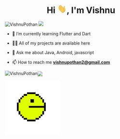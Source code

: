<h1 align="center">Hi <img src="https://github.com/VishnuPothan/VishnuPothan/blob/main/extras/Hi.gif" height="30px" />, I'm Vishnu</h1>

<p align="left">
  <img src="https://komarev.com/ghpvc/?username=VishnuPothan" alt="VishnuPothan" />
  <a href="mailto:vishnupothan2@gmail.com"><img src='https://img.shields.io/badge/Gmail-mail%20me-red' /></a>
</p>

<p align="left">
  
- 🌱 I’m currently learning Flutter and Dart

- 👨‍💻 All of my projects are available here

- 💬 Ask me about Java, Android, javascript

- 📫 How to reach me **vishnupothan2@gmail.com**
</p>

  <img align="left" src="https://github-readme-stats.vercel.app/api?username=VishnuPothan&show_icons=true" alt="VishnuPothan">

  <img align="center" src="https://github-readme-stats.vercel.app/api/top-langs/?username=VishnuPothan&layout=compact&show_icons=true" />

 <img align="center" src="https://github.com/VishnuPothan/VishnuPothan/blob/main/extras/packman.gif?raw=true" width="180"></p>
